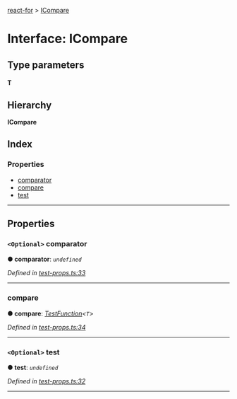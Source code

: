 [react-for](../README.md) > [ICompare](../interfaces/icompare.md)

# Interface: ICompare

## Type parameters
#### T 
## Hierarchy

**ICompare**

## Index

### Properties

* [comparator](icompare.md#comparator)
* [compare](icompare.md#compare)
* [test](icompare.md#test)

---

## Properties

<a id="comparator"></a>

### `<Optional>` comparator

**● comparator**: *`undefined`*

*Defined in [test-props.ts:33](https://github.com/MJez29/react-for/blob/2671f07/src/test-props.ts#L33)*

___
<a id="compare"></a>

###  compare

**● compare**: *[TestFunction](../#testfunction)<`T`>*

*Defined in [test-props.ts:34](https://github.com/MJez29/react-for/blob/2671f07/src/test-props.ts#L34)*

___
<a id="test"></a>

### `<Optional>` test

**● test**: *`undefined`*

*Defined in [test-props.ts:32](https://github.com/MJez29/react-for/blob/2671f07/src/test-props.ts#L32)*

___

